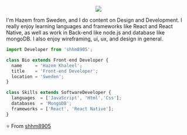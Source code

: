 <p align="center">
  <img src="https://github.com/shhm8905/shhm8905/blob/main/images/IMG_20210407_105601.jpg" />
</p>

I'm Hazem from Sweden, and I do content on Design and Development. I really enjoy learning languages and frameworks like React and React Native, as well as work in Back-end like node.js and database like mongoDB. I also enjoy wireframing, ui, ux, and design in general.

```js
import Developer from 'shhm8905';

class Bio extends Front-end Developer {
  name     = 'Hazem Khaleel';
  title    = 'Front-end Developer';
  location = 'Sweden';
}

class Skills extends SoftwareDeveloper {
  languages  = ['JavaScript', 'Html','Css'];
  databases  = 'MongoDB';
  frameworks = ['React', 'React Native'];
}
```

⭐️ From [shhm8905](https://github.com/shhm8905)

